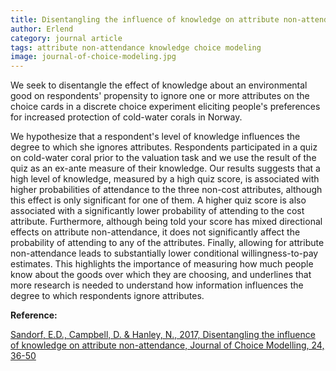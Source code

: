 ```yaml
---
title: Disentangling the influence of knowledge on attribute non-attendance
author: Erlend
category: journal article
tags: attribute non-attendance knowledge choice modeling 
image: journal-of-choice-modeling.jpg
---
```


We seek to disentangle the effect of knowledge about an environmental good on respondents' propensity to ignore one or more attributes on the choice cards in a discrete choice experiment eliciting people's preferences for increased protection of cold-water corals in Norway.

We hypothesize that a respondent's level of knowledge influences the degree to which she ignores
attributes. Respondents participated in a quiz on cold-water coral prior to the valuation task and
we use the result of the quiz as an ex-ante measure of their knowledge. Our results suggests that
a high level of knowledge, measured by a high quiz score, is associated with higher probabilities
of attendance to the three non-cost attributes, although this effect is only significant for one of
them. A higher quiz score is also associated with a significantly lower probability of attending to
the cost attribute. Furthermore, although being told your score has mixed directional effects on
attribute non-attendance, it does not significantly affect the probability of attending to any of the
attributes. Finally, allowing for attribute non-attendance leads to substantially lower conditional
willingness-to-pay estimates. This highlights the importance of measuring how much people
know about the goods over which they are choosing, and underlines that more research is needed
to understand how information influences the degree to which respondents ignore attributes.

**Reference:**

[Sandorf, E.D., Campbell, D. & Hanley, N., 2017, Disentangling the influence of knowledge on attribute non-attendance, Journal of Choice Modelling, 24, 36-50](https://www.sciencedirect.com/science/article/pii/S1755534515300622)
